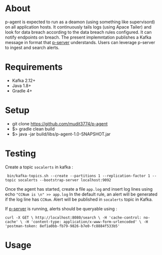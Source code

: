 About 
=====

p-agent is expected to run as a deamon (using something like supervisord) on all application hosts. 
It continuously tails logs (using Apace Tailer) and look for data breach according to the 
data breach rules configured. It can notify endpoints on breach. The present implemntation 
publishes a Kafka message in format that [p-server](https://github.com/mudit3774/p-server) understands.
Users can leverage p-server to ingest and search alerts.

Requirements 
============

* Kafka 2.12+
* Java 1.8+
* Gradle 4+

Setup
===== 

* git clone https://github.com/mudit3774/p-agent
* $> gradle clean build
* $> java -jar build/libs/p-agent-1.0-SNAPSHOT.jar 

Testing
=======

Create a topic `socalerts` in kafka :

` bin/kafka-topics.sh --create --partitions 1 --replication-factor 1 --topic socalerts --bootstrap-server localhost:9092`

Once the agent has started, create a file `app.log` and insert log lines using echo `"CCNum is \n" >> app.log`
In the default rule, an alert will be generated if the log line has `CCNum`. Alert will be 
published in `socalerts` topic in Kafka.

If [p-server](https://github.com/mudit3774/p-server) is running, alerts should be 
queryable using : 

`
curl -X GET \
http://localhost:8080/search \
-H 'cache-control: no-cache' \
-H 'content-type: application/x-www-form-urlencoded' \
-H 'postman-token: 8ef1a0bb-fb79-9826-b7e0-fc8884f533b5'
`

Usage
=====